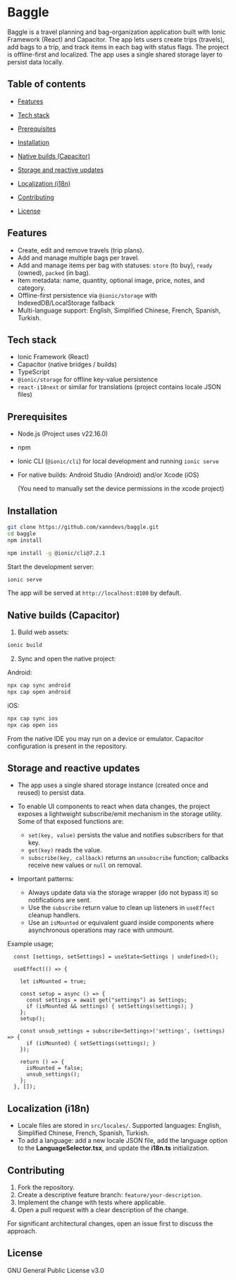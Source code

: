 # Baggle

Baggle is a travel planning and bag-organization application built with Ionic Framework (React) and Capacitor.
The app lets users create trips (travels), add bags to a trip, and track items in each bag with status flags. The project is offline-first and localized. The app uses a single shared storage layer to persist data locally.


## Table of contents

* [Features](#features)

* [Tech stack](#tech-stack)

* [Prerequisites](#prerequisites)

* [Installation](#installation)

* [Native builds (Capacitor)](#native-builds-capacitor)

* [Storage and reactive updates](#storage-and-reactive-updates)

* [Localization (i18n)](#localization-i18n)

* [Contributing](#contributing)

* [License](#license)


## Features

* Create, edit and remove travels (trip plans).
* Add and manage multiple bags per travel.
* Add and manage items per bag with statuses: `store` (to buy), `ready` (owned), `packed` (in bag).
* Item metadata: name, quantity, optional image, price, notes, and category.
* Offline-first persistence via `@ionic/storage` with IndexedDB/LocalStorage fallback
* Multi-language support: English, Simplified Chinese, French, Spanish, Turkish.


## Tech stack

* Ionic Framework (React)
* Capacitor (native bridges / builds)
* TypeScript
* `@ionic/storage` for offline key-value persistence
* `react-i18next` or similar for translations (project contains locale JSON files)


## Prerequisites

* Node.js (Project uses v22.16.0)
* npm
* Ionic CLI (`@ionic/cli`) for local development and running `ionic serve`
* For native builds: Android Studio (Android) and/or Xcode (iOS)
    
    (You need to manually set the device permissions in the xcode project)


## Installation

```bash
git clone https://github.com/xanndevs/baggle.git
cd baggle
npm install

npm install -g @ionic/cli@7.2.1
```

Start the development server:

```bash
ionic serve
```

The app will be served at `http://localhost:8100` by default.


## Native builds (Capacitor)

1. Build web assets:

```bash
ionic build
```

2. Sync and open the native project:

Android:

```bash
npx cap sync android
npx cap open android
```

iOS:

```bash
npx cap sync ios
npx cap open ios
```

From the native IDE you may run on a device or emulator. Capacitor configuration is present in the repository.

## Storage and reactive updates

* The app uses a single shared storage instance (created once and reused) to persist data.
* To enable UI components to react when data changes, the project exposes a lightweight subscribe/emit mechanism in the storage utility. Some of that exposed functions are:

  * `set(key, value)` persists the value and notifies subscribers for that key.
  * `get(key)` reads the value.
  * `subscribe(key, callback)` returns an `unsubscribe` function; callbacks receive new values or `null` on removal.
* Important patterns:

  * Always update data via the storage wrapper (do not bypass it) so notifications are sent.
  * Use the `subscribe` return value to clean up listeners in `useEffect` cleanup handlers.
  * Use an `isMounted` or equivalent guard inside components where asynchronous operations may race with unmount.

Example usage;

```
  const [settings, setSettings] = useState<Settings | undefined>();

  useEffect(() => {
  
    let isMounted = true;

    const setup = async () => {
      const settings = await get("settings") as Settings;
      if (isMounted && settings) { setSettings(settings); }
    };
    setup();

    const unsub_settings = subscribe<Settings>('settings', (settings) => {
      if (isMounted) { setSettings(settings); }
    });

    return () => {
      isMounted = false;
      unsub_settings();
    };
  }, []);
```


## Localization (i18n)

* Locale files are stored in `src/locales/`. Supported languages: English, Simplified Chinese, French, Spanish, Turkish.
* To add a language: add a new locale JSON file, add the language option to the **LanguageSelector.tsx**, and update the **i18n.ts** initialization.


## Contributing

1. Fork the repository.
2. Create a descriptive feature branch: `feature/your-description`.
3. Implement the change with tests where applicable.
4. Open a pull request with a clear description of the change.

For significant architectural changes, open an issue first to discuss the approach.


## License

GNU General Public License v3.0
